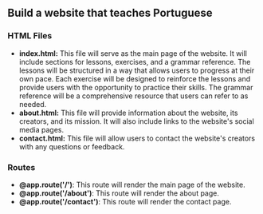 ## Build a website that teaches Portuguese

### HTML Files
- **index.html:** This file will serve as the main page of the website. It will include sections for lessons, exercises, and a grammar reference. The lessons will be structured in a way that allows users to progress at their own pace. Each exercise will be designed to reinforce the lessons and provide users with the opportunity to practice their skills. The grammar reference will be a comprehensive resource that users can refer to as needed.
- **about.html:** This file will provide information about the website, its creators, and its mission. It will also include links to the website's social media pages.
- **contact.html:** This file will allow users to contact the website's creators with any questions or feedback.

### Routes
- **@app.route('/')**: This route will render the main page of the website.
- **@app.route('/about')**: This route will render the about page.
- **@app.route('/contact')**: This route will render the contact page.